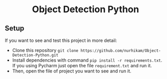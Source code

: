 <div align="center">
  <h1>Object Detection Python</h1> 
</div>

## Setup

If you want to see and test this project in more detail:

- Clone this repository `git clone https://github.com/nurhikam/Object-Detection-Python.git`
- Install dependencies with command `pip install -r requirements.txt`. If you using Pycharm just open the file `requirement.txt` and run it.
- Then, open the file of project you want to see and run it.